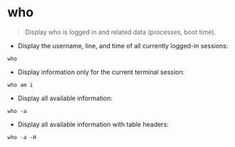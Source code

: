 # who

> Display who is logged in and related data (processes, boot time).

- Display the username, line, and time of all currently logged-in sessions:

`who`

- Display information only for the current terminal session:

`who am i`

- Display all available information:

`who -a`

- Display all available information with table headers:

`who -a -H`
